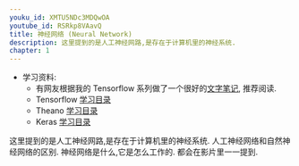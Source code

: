 ```yaml
---
youku_id: XMTU5NDc3MDQwOA
youtube_id: RSRkp8VAavQ
title: 神经网络 (Neural Network)
description: 这里提到的是人工神经网路,是存在于计算机里的神经系统.
chapter: 1
---
```

* 学习资料: 
  * 有网友根据我的 Tensorflow 系列做了一个很好的[文字笔记](http://www.jianshu.com/p/e112012a4b2d), 推荐阅读.
  * Tensorflow [学习目录](/tutorials/machine-learning/tensorflow/)
  * Theano [学习目录](/tutorials/machine-learning/theano/)
  * Keras [学习目录](tutorials/machine-learning/keras/)
  
这里提到的是人工神经网路,是存在于计算机里的神经系统.
人工神经网络和自然神经网络的区别. 神经网络是什么,它是怎么工作的. 
都会在影片里一一提到.


